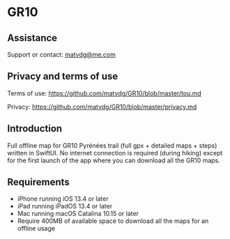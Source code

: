 # GR10

## Assistance
Support or contact: matvdg@me.com

## Privacy and terms of use
Terms of use: https://github.com/matvdg/GR10/blob/master/tou.md

Privacy: https://github.com/matvdg/GR10/blob/master/privacy.md

## Introduction
Full offline map for GR10 Pyrénées trail (full gpx + detailed maps + steps) written in SwiftUI.
No internet connection is required (during hiking) except for the first launch of the app where you can download all the GR10 maps.

## Requirements
- iPhone running iOS 13.4 or later
- iPad running iPadOS 13.4 or later
- Mac running macOS Catalina 10.15 or later
- Require 400MB of available space to download all the maps for an offline usage
